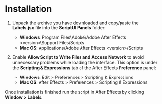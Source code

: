 # Installation

1. Unpack the archive you have downloaded and copy/paste the **Labels.jsx** file into the **ScriptUI Panels** folder:

   - **Windows**: Program Files\Adobe\Adobe After Effects \<version>\Support Files\Scripts
   - **Mac OS**: Applications/Adobe After Effects \<version>/Scripts

2. Enable **Allow Script to Write Files and Access Network** to avoid unnecessary problems while loading the interface. This option is under the **Scripting & Expressions** tab of the After Effects **Preference** panel:

   - **Windows**: Edit > Preferences > Scripting & Expressions
   - **Mac OS**: After Effects > Preferences > Scripting & Expressions

Once installation is finished run the script in After Effects by clicking **Window > Labels**.
